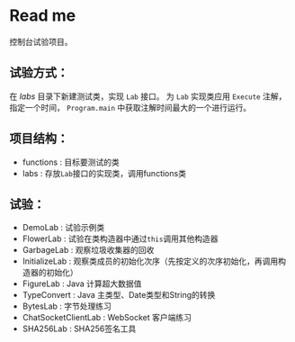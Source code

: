 # Read me

控制台试验项目。

## 试验方式：
在 *labs* 目录下新建测试类，实现 `Lab` 接口。
为 `Lab` 实现类应用 `Execute` 注解，指定一个时间，
`Program.main` 中获取注解时间最大的一个进行运行。

## 项目结构：
* functions     : 目标要测试的类
* labs          : 存放`Lab`接口的实现类，调用functions类

## 试验：
* DemoLab       : 试验示例类
* FlowerLab     : 试验在类构造器中通过`this`调用其他构造器
* GarbageLab    : 观察垃圾收集器的回收
* InitializeLab : 观察类成员的初始化次序（先按定义的次序初始化，再调用构造器的初始化）
* FigureLab     : Java 计算超大数据值
* TypeConvert   : Java 主类型、Date类型和String的转换
* BytesLab      : 字节处理练习
* ChatSocketClientLab   : WebSocket 客户端练习
* SHA256Lab     : SHA256签名工具